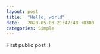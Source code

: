 ```yaml
---
layout: post
title:  "Hello, world"
date:   2020-05-03 21:47:48 +0300
categories: Simple
---
```

First public post :)
